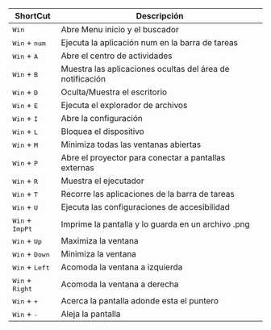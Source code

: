 ShortCut | Descripción
-|-
<kbd>Win</kbd>                    | Abre Menu inicio y el buscador
<kbd>Win</kbd> + <kbd>num</kbd>   | Ejecuta la aplicación num en la barra de tareas
<kbd>Win</kbd> + <kbd>A</kbd>     | Abre el centro de actividades
<kbd>Win</kbd> + <kbd>B</kbd>     | Muestra las aplicaciones ocultas del área de notificación
<kbd>Win</kbd> + <kbd>D</kbd>     | Oculta/Muestra el escritorio
<kbd>Win</kbd> + <kbd>E</kbd>     | Ejecuta el explorador de archivos 
<kbd>Win</kbd> + <kbd>I</kbd>     | Abre la configuración
<kbd>Win</kbd> + <kbd>L</kbd>     | Bloquea el dispositivo
<kbd>Win</kbd> + <kbd>M</kbd>     | Minimiza todas las ventanas abiertas
<kbd>Win</kbd> + <kbd>P</kbd>     | Abre el proyector para conectar a pantallas externas
<kbd>Win</kbd> + <kbd>R</kbd>     | Muestra el ejecutador
<kbd>Win</kbd> + <kbd>T</kbd>     | Recorre las aplicaciones de la barra de tareas
<kbd>Win</kbd> + <kbd>U</kbd>     | Ejecuta las configuraciones de accesibilidad
<kbd>Win</kbd> + <kbd>ImpPt</kbd> | Imprime la pantalla y lo guarda en un archivo .png
<kbd>Win</kbd> + <kbd>Up</kbd>    | Maximiza la ventana
<kbd>Win</kbd> + <kbd>Down</kbd>  | Minimiza la ventana
<kbd>Win</kbd> + <kbd>Left</kbd>  | Acomoda la ventana a izquierda
<kbd>Win</kbd> + <kbd>Right</kbd> | Acomoda la ventana a derecha
<kbd>Win</kbd> + <kbd>+</kbd>     | Acerca la pantalla adonde esta el puntero
<kbd>Win</kbd> + <kbd>-</kbd>     | Aleja la pantalla

